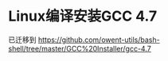 Linux编译安装GCC 4.7
======

已迁移到 https://github.com/owent-utils/bash-shell/tree/master/GCC%20Installer/gcc-4.7
